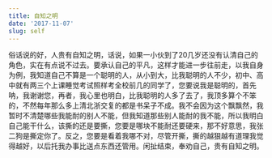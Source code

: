 ```yaml
---
title: 自知之明
date: '2017-11-07'
slug: self
---
```

俗话说的好，人贵有自知之明，话说，如果一小伙到了20几岁还没有认清自己的角色，实在有点说不过去。要承认自己的平凡，这样才能进一步往前走，以我自身为例，我知道自己不算是一个聪明的人，从小到大，比我聪明的人不少，初中、高中就有两三个上课睡觉考试照样考全校前几的同学了，您要说我是聪明的，首先呐，我谢谢您，再者，我心里也明白，比我聪明的人多了去了，我顶多算个不笨的，不然每年那么多上清北浙交复的都是书呆子不成。我不会因为这个飘飘然，我暂时不清楚哪些我能耐的别人不能，但我知道那些别人能耐的我不能，所以我明白自己能干什么，该撕的还是要撕，您要是哪块不能耐还要硬来，那不好意思，我张二狗是撕定你了。反之，您要是看着我哪不对，尽管开撕，撕的越狠越有道理我觉得越好，以后托我办事比送点东西还管用。闲扯结束，奉劝自己，贵有自知之明。
